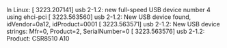 
In Linux:
[ 3223.207141] usb 2-1.2: new full-speed USB device number 4 using ehci-pci
[ 3223.563560] usb 2-1.2: New USB device found, idVendor=0a12, idProduct=0001
[ 3223.563571] usb 2-1.2: New USB device strings: Mfr=0, Product=2, SerialNumber=0
[ 3223.563576] usb 2-1.2: Product: CSR8510 A10

